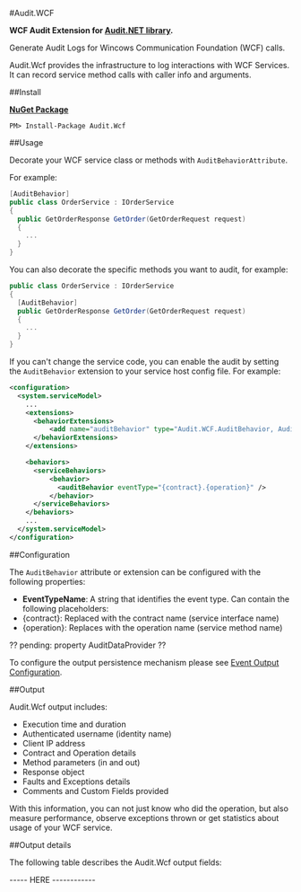 #Audit.WCF

**WCF Audit Extension for [Audit.NET library](https://github.com/thepirat000/Audit.NET).** 

Generate Audit Logs for Wincows Communication Foundation (WCF) calls.

Audit.Wcf provides the infrastructure to log interactions with WCF Services. It can record service method calls with caller info and arguments.

##Install

**[NuGet Package](https://www.nuget.org/packages/Audit.Wcf/)**
```
PM> Install-Package Audit.Wcf
```

##Usage

Decorate your WCF service class or methods with `AuditBehaviorAttribute`.

For example:

```c#
[AuditBehavior]
public class OrderService : IOrderService
{
  public GetOrderResponse GetOrder(GetOrderRequest request)
  {
    ...
  }
}
```

You can also decorate the specific methods you want to audit, for example:
```c#
public class OrderService : IOrderService
{
  [AuditBehavior]
  public GetOrderResponse GetOrder(GetOrderRequest request)
  {
    ...
  }
}
```

If you can't change the service code, you can enable the audit by setting the `AuditBehavior` extension to your service host config file.
For example:

```xml
<configuration>
  <system.serviceModel>
    ...
    <extensions>
      <behaviorExtensions>
	      <add name="auditBehavior" type="Audit.WCF.AuditBehavior, Audit.WCF" />
      </behaviorExtensions>
    </extensions>

    <behaviors>
      <serviceBehaviors>
	      <behavior>
	        <auditBehavior eventType="{contract}.{operation}" />
	      </behavior>
      </serviceBehaviors>
    </behaviors>
    ...
  </system.serviceModel>
</configuration>
```

##Configuration

The `AuditBehavior` attribute or extension can be configured with the following properties:
- **EventTypeName**: A string that identifies the event type. Can contain the following placeholders: 
 - {contract}: Replaced with the contract name (service interface name)
 - {operation}: Replaces with the operation name (service method name)
 
?? pending: property AuditDataProvider ??
 
To configure the output persistence mechanism please see [Event Output Configuration](https://github.com/thepirat000/Audit.NET/blob/master/README.md#event-output).

##Output

Audit.Wcf output includes:

- Execution time and duration
- Authenticated username (identity name)
- Client IP address
- Contract and Operation details
- Method parameters (in and out)
- Response object
- Faults and Exceptions details
- Comments and Custom Fields provided

With this information, you can not just know who did the operation, but also measure performance, observe exceptions thrown or get statistics about usage of your WCF service.

##Output details

The following table describes the Audit.Wcf output fields:




----- HERE ------------


